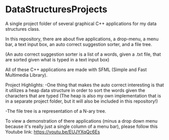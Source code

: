 # DataStructuresProjects
A single project folder of several graphical C++ applications for my data structures class.

In this repository, there are about five applications, a drop-menu, a menu bar, a text input box, an auto correct suggestion sorter, and a file tree.

(An auto correct suggestion sorter is a list of a words, given a .txt file, that are sorted given what is typed in a text input box)

All of these C++ applications are made with SFML (Simple and Fast Multimedia Library). 

Project Highlights:
  -One thing that makes the auto correct interesting is that it utilizes a heap data structure in order to sort the words given the characters that are typed
    (The heap is also my own implementation that is in a separate project folder, but it will also be included in this repository!)
    
  -The file tree is a representation of a N-ary tree.
  
  To view a demonstration of there applications (minus a drop down menu because it's really just a single column of a menu bar), please follow
this Youtube link: https://youtu.be/EUJYXqQc6Es
